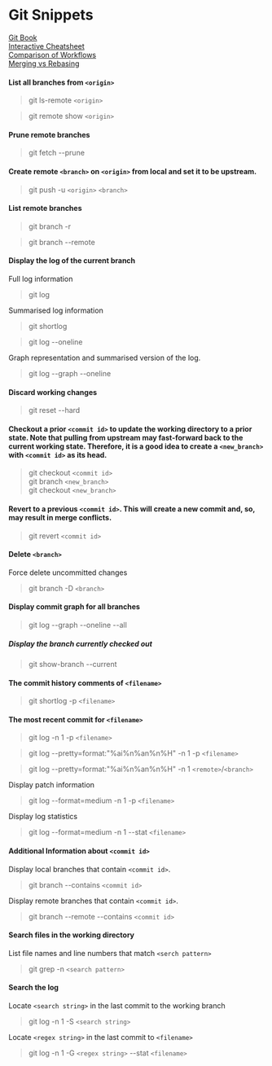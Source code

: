 # Git Snippets
[Git Book](https://git-scm.com/book/en/v2/) <br>
[Interactive Cheatsheet](https://ndpsoftware.com/git-cheatsheet.html) <br>
[Comparison of Workflows](https://www.atlassian.com/git/tutorials/comparing-workflows) <br>
[Merging vs Rebasing](https://www.atlassian.com/git/tutorials/merging-vs-rebasing)

#### List all branches from `<origin>`
> git ls-remote `<origin>`

> git remote show `<origin>`

#### Prune remote branches
> git fetch --prune

#### Create remote `<branch>` on `<origin>` from local and set it to be upstream.

> git push -u `<origin>` `<branch>`

#### List remote branches
> git branch -r

> git branch --remote

#### Display the log of the current branch
Full log information
> git log

Summarised log information
> git shortlog

> git log --oneline

Graph representation and summarised version of the log.
> git log --graph --oneline

#### Discard working changes
> git reset --hard

#### Checkout a prior `<commit id>` to update the working directory to a prior state. Note that pulling from upstream may fast-forward back to the current working state. Therefore, it is a good idea to create a `<new_branch>` with `<commit id>` as its head.
> git checkout `<commit id>` <br>
> git branch `<new_branch>` <br>
> git checkout `<new_branch>`

#### Revert to a previous `<commit id>`. This will create a new commit and, so, may result in merge conflicts.
> git revert `<commit id>`

#### Delete `<branch>`
Force delete uncommitted changes
> git branch -D `<branch>`

#### Display commit graph for all branches
> git log --graph --oneline --all

##### Display the branch currently checked out
> git show-branch --current

#### The commit history comments of `<filename>`
> git shortlog -p `<filename>`

#### The most recent commit for `<filename>`
> git log -n 1 -p `<filename>`

> git log --pretty=format:"%ai%n%an%n%H" -n 1 -p `<filename>`

> git log --pretty=format:"%ai%n%an%n%H" -n 1 `<remote>`/`<branch>`

Display patch information
> git log --format=medium -n 1 -p `<filename>`

Display log statistics
> git log --format=medium -n 1 --stat `<filename>`

#### Additional Information about `<commit id>`
Display local branches that contain `<commit id>`.
> git branch --contains `<commit id>`

Display remote branches that contain `<commit id>`.
> git branch --remote --contains `<commit id>`

#### Search files in the working directory
List file names and line numbers that match `<serch pattern>`
> git grep -n `<search pattern>`

#### Search the log
Locate `<search string>` in the last commit to the working branch
> git log -n 1 -S `<search string>`

Locate `<regex string>` in the last commit to `<filename>`
> git log -n 1 -G `<regex string>` --stat `<filename>`
